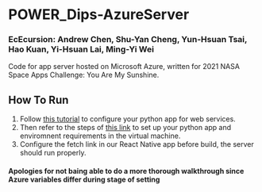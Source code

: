 # POWER_Dips-AzureServer
### EcEcursion: Andrew Chen, Shu-Yan Cheng, Yun-Hsuan Tsai, Hao Kuan, Yi-Hsuan Lai, Ming-Yi Wei
Code for app server hosted on Microsoft Azure, written for 2021 NASA Space Apps Challenge: You Are My Sunshine.
## How To Run
1. Follow [this tutorial](https://docs.microsoft.com/en-us/azure/app-service/configure-language-python#container-startup-process) to configure your python app for web services.
2. Then refer to the steps of [this link](https://docs.microsoft.com/en-us/azure/app-service/quickstart-python?tabs=bash&pivots=python-framework-flask) to set up your python app and enviromnent requirements in the virtual machine.
3. Configure the fetch link in our React Native app before build, the server should run properly.

#### Apologies for not baing able to do a more thorough walkthrough since Azure variables differ during stage of setting
